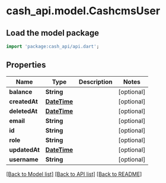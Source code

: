 # cash_api.model.CashcmsUser

## Load the model package
```dart
import 'package:cash_api/api.dart';
```

## Properties
Name | Type | Description | Notes
------------ | ------------- | ------------- | -------------
**balance** | **String** |  | [optional] 
**createdAt** | [**DateTime**](DateTime.md) |  | [optional] 
**deletedAt** | [**DateTime**](DateTime.md) |  | [optional] 
**email** | **String** |  | [optional] 
**id** | **String** |  | [optional] 
**role** | **String** |  | [optional] 
**updatedAt** | [**DateTime**](DateTime.md) |  | [optional] 
**username** | **String** |  | [optional] 

[[Back to Model list]](../README.md#documentation-for-models) [[Back to API list]](../README.md#documentation-for-api-endpoints) [[Back to README]](../README.md)



